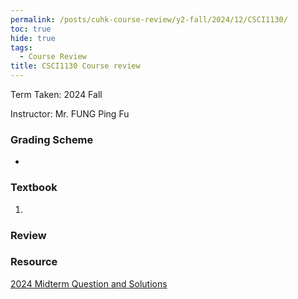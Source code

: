 ```yaml
---
permalink: /posts/cuhk-course-review/y2-fall/2024/12/CSCI1130/
toc: true
hide: true
tags:
  - Course Review
title: CSCI1130 Course review
---
```


Term Taken: 2024 Fall

Instructor: Mr. FUNG Ping Fu

### Grading Scheme
* 

### Textbook
1. 

### Review



### Resource

[2024 Midterm Question and Solutions](https://github.com/dizzyryan/CUHK-CS-Notes/tree/main/CSCI1130/CSCI1130_2024_Midterm)